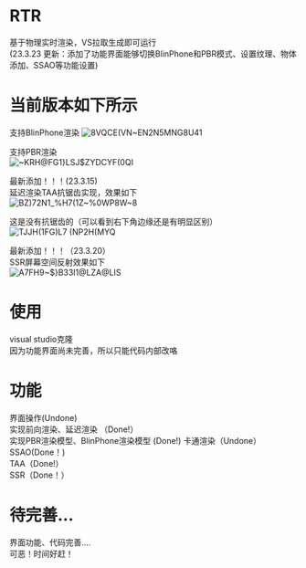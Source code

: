 # RTR
基于物理实时渲染，VS拉取生成即可运行  
(23.3.23 更新：添加了功能界面能够切换BlinPhone和PBR模式、设置纹理、物体添加、SSAO等功能设置)  

# 当前版本如下所示  
支持BlinPhone渲染 
![8VQ`CE(VN~EN2N5M`NG8U41](https://user-images.githubusercontent.com/83110022/227155921-0c5810e5-8fd8-41cf-87c5-3b5cca54229d.png)  

支持PBR渲染  
![~KRH@FG1}LSJ$ZYDCYF(0QI](https://user-images.githubusercontent.com/83110022/227155958-d4ad36e9-77c9-4631-b796-91a98bc937aa.png)  

最新添加！！！(23.3.15)  
延迟渲染TAA抗锯齿实现，效果如下  
![BZ)72N1_%H7(1Z~%0WP8W~8](https://user-images.githubusercontent.com/83110022/225261157-63a69fbe-fb0c-4e83-82fe-40e34b14f1b9.png)  

这是没有抗锯齿的（可以看到右下角边缘还是有明显区别）  
![TJJH(1F$G)L7 ($NP2H(MYQ](https://user-images.githubusercontent.com/83110022/225262626-2ef09ebf-cae9-4330-bac9-ae7f9df02d3c.png)  

最新添加！！！（23.3.20）  
SSR屏幕空间反射效果如下  
![A7FH9~$}`B33I`1@LZA@LIS](https://user-images.githubusercontent.com/83110022/226226485-523e0085-c9a3-4d45-b1c1-8d38081ce625.png)  

# 使用  
visual studio克隆  
因为功能界面尚未完善，所以只能代码内部改咯

# 功能
界面操作(Undone)    
实现前向渲染、延迟渲染  （Done!）  
实现PBR渲染模型、BlinPhone渲染模型  (Done!)
卡通渲染（Undone）  
SSAO(Done！)  
TAA（Done!）    
SSR（Done！）   

# 待完善...  
界面功能、代码完善....   
可恶！时间好赶！  

